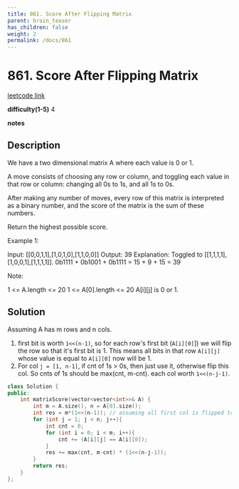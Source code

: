 ```yaml
---
title: 861. Score After Flipping Matrix
parent: brain_teaser
has_children: false
weight: 2
permalink: /docs/861
---
```

# 861. Score After Flipping Matrix
[leetcode link](https://leetcode.com/problems/score-after-flipping-matrix/)

**difficulty(1-5)** 
4

**notes**

## Description
We have a two dimensional matrix A where each value is 0 or 1.

A move consists of choosing any row or column, and toggling each value in that row or column: changing all 0s to 1s, and all 1s to 0s.

After making any number of moves, every row of this matrix is interpreted as a binary number, and the score of the matrix is the sum of these numbers.

Return the highest possible score.

 

Example 1:

Input: [[0,0,1,1],[1,0,1,0],[1,1,0,0]]
Output: 39
Explanation:
Toggled to [[1,1,1,1],[1,0,0,1],[1,1,1,1]].
0b1111 + 0b1001 + 0b1111 = 15 + 9 + 15 = 39
 

Note:

1 <= A.length <= 20
1 <= A[0].length <= 20
A[i][j] is 0 or 1.

## Solution
Assuming A has m rows and n cols. 
1. first bit is worth `1<<(n-1)`, so for each row's first bit (`A[i][0]`]) we will flip the row so that it's first bit is 1. This means all bits in that row `A[i][j]` whose value is equal to `A[i][0]` now will be 1.
2. For col `j = [1, n-1]`, if cnt of 1s > 0s, then just use it, otherwise flip this col. So cnts of 1s should be max(cnt, m-cnt). each col worth `1<<(n-j-1)`.

```c++
class Solution {
public:
    int matrixScore(vector<vector<int>>& A) {
        int m = A.size(), n = A[0].size();
        int res = m*(1<<(n-1)); // assuming all first col is flipped to 1
        for (int j = 1; j < n; j++){
            int cnt = 0;
            for (int i = 0; i < m; i++){
                cnt += (A[i][j] == A[i][0]);
            }
            res += max(cnt, m-cnt) * (1<<(n-j-1));
        }
        return res;
    }
};
```

<!-- 
Blue label
{: .label .label-blue }

Stable
{: .label .label-green }

New release
{: .label .label-purple }

Coming soon
{: .label .label-yellow }

Deprecated
{: .label .label-red } -->

